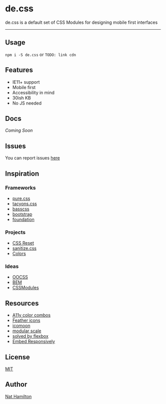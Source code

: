 # de.css
de.css is a default set of CSS Modules for designing mobile first interfaces
<hr>

## Usage

```npm i -S de.css``` or
```TODO: link cdn```
## Features
* IE11+ support
* Mobile first
* Accessibility in mind
* 30ish KB
* No JS needed

<!--## Goals
* Highly readable
* Predictable
* Composable-->

## Docs
<i>Coming Soon</i>

## Issues
You can report issues [here](https://github.com/nnnnat/de.css/issues)

## Inspiration

### Frameworks
* [pure.css](https://purecss.io/)
* [tacyons.css](tachyons.io)
* [basscss](http://basscss.com/)
* [bootstrap](http://getbootstrap.com/)
* [foundation](http://foundation.zurb.com/)

### Projects
* [CSS Reset](https://meyerweb.com/eric/tools/css/reset/)
* [sanitize.css](https://jonathantneal.github.io/sanitize.css/)
* [Colors](clrs.cc)

### Ideas
* [OOCSS](https://github.com/stubbornella/oocss/wiki/FAQ)
* [BEM](http://getbem.com/introduction/)
* [CSSModules](https://github.com/css-modules/css-modules)

## Resources
* [A11y color combos](http://clrs.cc/a11y/)
* [Feather icons](https://feathericons.com/)
* [icomoon](https://icomoon.io/app)
* [modular scale](http://www.modularscale.com/)
* [solved by flexbox](https://philipwalton.github.io/solved-by-flexbox/)
* [Embed Responsively](http://embedresponsively.com/)

## License
[MIT](https://github.com/nnnnat/de.css/blob/master/LICENSE)

## Author
[Nat Hamilton](http://nnnn.at)
